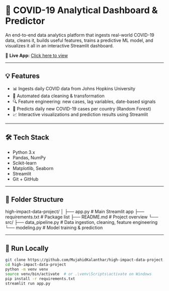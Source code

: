 # 🦠 COVID-19 Analytical Dashboard & Predictor

An end-to-end data analytics platform that ingests real-world COVID-19 data, cleans it, builds useful features, trains a predictive ML model, and visualizes it all in an interactive Streamlit dashboard.

🔗 **Live App:** [Click here to view](https://high-impact-data-project-jqfdxdtwngvhcwbhm9gxz3.streamlit.app/)

---

## 💡 Features

- 📊 Ingests daily COVID data from Johns Hopkins University
- 🧼 Automated data cleaning & transformation
- 🔍 Feature engineering: new cases, lag variables, date-based signals
- 🔮 Predicts daily new COVID-19 cases per country (Random Forest)
- 📈 Interactive visualizations and prediction results using Streamlit

---

## 🛠️ Tech Stack

- Python 3.x
- Pandas, NumPy
- Scikit-learn
- Matplotlib, Seaborn
- Streamlit
- Git + GitHub

---

## 📁 Folder Structure

high-impact-data-project/
│
├── app.py # Main Streamlit app
├── requirements.txt # Package list
├── README.md # Project overview
└── src/
├── data_pipeline.py # Data ingestion, cleaning, feature engineering
└── modeling.py # Model training & prediction

---

## 🚀 Run Locally

```bash
git clone https://github.com/MujahidKalanthar/high-impact-data-project.git
cd high-impact-data-project
python -m venv venv
source venv/bin/activate  # or .\venv\Scripts\activate on Windows
pip install -r requirements.txt
streamlit run app.py
